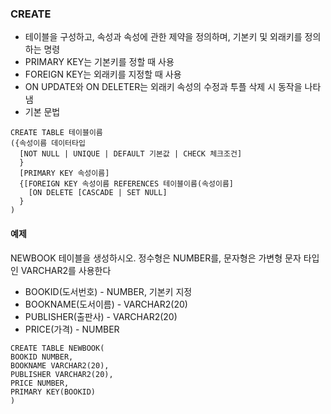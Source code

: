 ### CREATE
- 테이블을 구성하고, 속성과 속성에 관한 제약을 정의하며, 기본키 및 외래키를 정의하는 명령
- PRIMARY KEY는 기본키를 정할 때 사용
- FOREIGN KEY는 외래키를 지정할 때 사용
- ON UPDATE와 ON DELETER는 외래키 속성의 수정과 투플 삭제 시 동작을 나타냄
- 기본 문법
```
CREATE TABLE 테이블이름
({속성이름 데이터타입
  [NOT NULL | UNIQUE | DEFAULT 기본값 | CHECK 체크조건]
  }
  [PRIMARY KEY 속성이름]
  {[FOREIGN KEY 속성이름 REFERENCES 테이블이름(속성이름]
    [ON DELETE [CASCADE | SET NULL]
  }
)
```
#### 예제
NEWBOOK 테이블을 생성하시오. 정수형은 NUMBER를, 문자형은 가변형 문자 타입인 VARCHAR2를 사용한다
- BOOKID(도서번호) - NUMBER, 기본키 지정
- BOOKNAME(도서이름) - VARCHAR2(20)
- PUBLISHER(출판사) - VARCHAR2(20)
- PRICE(가격) - NUMBER
```
CREATE TABLE NEWBOOK(
BOOKID NUMBER,
BOOKNAME VARCHAR2(20),
PUBLISHER VARCHAR2(20),
PRICE NUMBER,
PRIMARY KEY(BOOKID)
)
```
